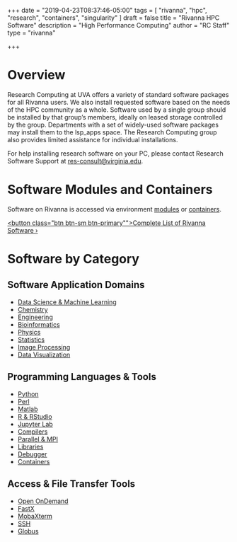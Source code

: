 +++
date = "2019-04-23T08:37:46-05:00"
tags = [
  "rivanna",
  "hpc",
  "research",
  "containers",
  "singularity"
]
draft = false
title = "Rivanna HPC Software"
description = "High Performance Computing"
author = "RC Staff"
type = "rivanna"

+++

# Overview

Research Computing at UVA offers a variety of standard software packages for all Rivanna users. We also install requested software based on the needs of the HPC community as a whole. Software used by a single group should be installed by that group’s members, ideally on leased storage controlled by the group. Departments with a set of widely-used software packages may install them to the lsp_apps space. The Research Computing group also provides limited assistance for individual installations.

For help installing research software on your PC, please contact Research Software Support at <a href="mailto:res-consult@virginia.edu">res-consult@virginia.edu</a>.

# Software Modules and Containers

Software on Rivanna is accessed via environment [modules](/userinfo/rivanna/software/modules) or [containers](/userinfo/rivanna/software/containers).

<a href="/userinfo/rivanna/software/complete-list/"><button class="btn btn-sm btn-primary"">Complete List of Rivanna Software &rsaquo;</button></a>

# Software by Category

## Software Application Domains

* [Data Science & Machine Learning](/userinfo/rivanna/software/machine-learning)
* [Chemistry](/userinfo/rivanna/software/chemistry)
* [Engineering](/userinfo/rivanna/software/engineering)
* [Bioinformatics](/userinfo/rivanna/software/bioinformatics)
* [Physics](/userinfo/rivanna/software/physics)
* [Statistics](/userinfo/rivanna/software/statistics)
* [Image Processing](/userinfo/rivanna/software/imageprocessing)
* [Data Visualization](/userinfo/rivanna/software/visualization)

## Programming Languages & Tools

* [Python](/userinfo/rivanna/software/python)
* [Perl](/userinfo/rivanna/software/perl)
* [Matlab](/userinfo/rivanna/software/matlab)
* [R & RStudio](/userinfo/rivanna/software/R)
* [Jupyter Lab](/userinfo/rivanna/software/jupyterlab)
* [Compilers](/userinfo/rivanna/software/compilers)
* [Parallel & MPI](/userinfo/rivanna/software/mpi)
* [Libraries](/userinfo/rivanna/software/libraries)
* [Debugger](/userinfo/rivanna/software/totalview)
* [Containers](/userinfo/rivanna/software/containers)

## Access & File Transfer Tools

* [Open OnDemand](/userinfo/rivanna/access/openondemand)
* [FastX](/userinfo/rivanna/access/fastx)
* [MobaXterm](/userinfo/rivanna/access/mobaxterm)
* [SSH](/userinfo/rivanna/access/ssh)
* [Globus](/userinfo/rivanna/filetransfer/globus)
